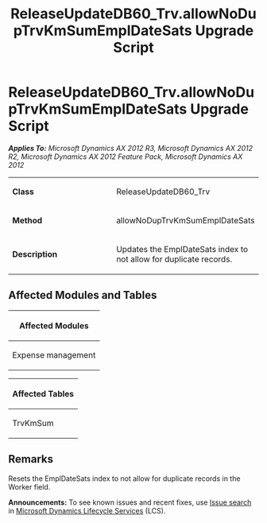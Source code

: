 ﻿---
title: ReleaseUpdateDB60_Trv.allowNoDupTrvKmSumEmplDateSats Upgrade Script
TOCTitle: ReleaseUpdateDB60_Trv.allowNoDupTrvKmSumEmplDateSats Upgrade Script
ms:assetid: 560fa2bf-5e40-70ce-af9f-763908f36392
ms:mtpsurl: https://msdn.microsoft.com/en-us/library/JJ736178(v=AX.60)
ms:contentKeyID: 49708353
ms.date: 05/18/2015
mtps_version: v=AX.60
---

# ReleaseUpdateDB60\_Trv.allowNoDupTrvKmSumEmplDateSats Upgrade Script 


_**Applies To:** Microsoft Dynamics AX 2012 R3, Microsoft Dynamics AX 2012 R2, Microsoft Dynamics AX 2012 Feature Pack, Microsoft Dynamics AX 2012_

<table>
<colgroup>
<col style="width: 50%" />
<col style="width: 50%" />
</colgroup>
<tbody>
<tr class="odd">
<td><p><strong>Class</strong></p></td>
<td><p>ReleaseUpdateDB60_Trv</p></td>
</tr>
<tr class="even">
<td><p><strong>Method</strong></p></td>
<td><p>allowNoDupTrvKmSumEmplDateSats</p></td>
</tr>
<tr class="odd">
<td><p><strong>Description</strong></p></td>
<td><p>Updates the EmplDateSats index to not allow for duplicate records.</p></td>
</tr>
</tbody>
</table>


## Affected Modules and Tables

<table>
<colgroup>
<col style="width: 100%" />
</colgroup>
<thead>
<tr class="header">
<th><p>Affected Modules</p></th>
</tr>
</thead>
<tbody>
<tr class="odd">
<td><p>Expense management</p></td>
</tr>
</tbody>
</table>


<table>
<colgroup>
<col style="width: 100%" />
</colgroup>
<thead>
<tr class="header">
<th><p>Affected Tables</p></th>
</tr>
</thead>
<tbody>
<tr class="odd">
<td><p>TrvKmSum</p></td>
</tr>
</tbody>
</table>


## Remarks

Resets the EmplDateSats index to not allow for duplicate records in the Worker field.

  
**Announcements:** To see known issues and recent fixes, use [Issue search](http://go.microsoft.com/fwlink/?linkid=389258) in [Microsoft Dynamics Lifecycle Services](http://go.microsoft.com/fwlink/?linkid=306505) (LCS).

